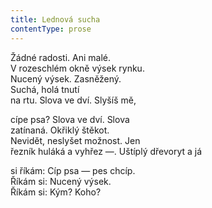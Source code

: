 ```yaml
---
title: Lednová sucha
contentType: prose
---
```


<section>

Žádné radosti. Ani malé.  
V rozeschlém okně výsek rynku.  
Nucený výsek. Zasněžený.  
Suchá, holá tnutí  
na rtu. Slova ve dví. Slyšíš mě,

cípe psa? Slova ve dví. Slova  
zatínaná. Okřiklý štěkot.  
Nevidět, neslyšet možnost. Jen  
řezník huláká a vyhřez —. Uštíplý dřevoryt a já

si říkám: Cíp psa — pes chcíp.  
Říkám si: Nucený výsek.  
Říkám si: Kým? Koho?

</section>
